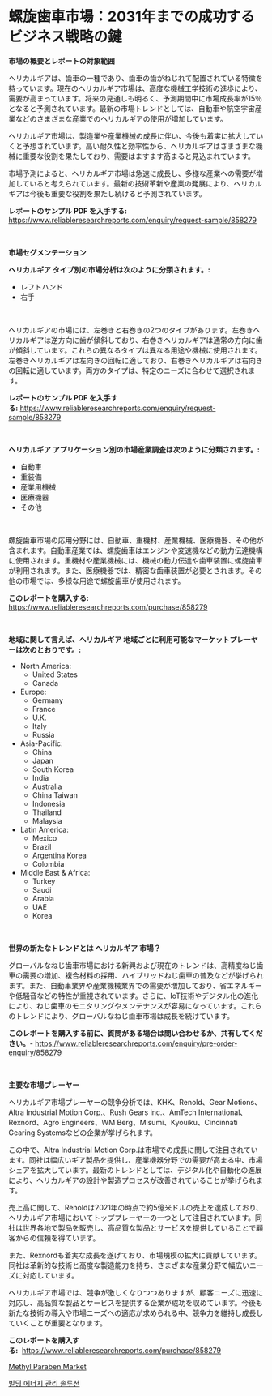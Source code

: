 <p><h1>螺旋歯車市場：2031年までの成功するビジネス戦略の鍵</h1></p><p><strong>市場の概要とレポートの対象範囲</strong></p>
<p><p>ヘリカルギアは、歯車の一種であり、歯車の歯がねじれて配置されている特徴を持っています。現在のヘリカルギア市場は、高度な機械工学技術の進歩により、需要が高まっています。将来の見通しも明るく、予測期間中に市場成長率が15％となると予測されています。最新の市場トレンドとしては、自動車や航空宇宙産業などのさまざまな産業でのヘリカルギアの使用が増加しています。</p><p>ヘリカルギア市場は、製造業や産業機械の成長に伴い、今後も着実に拡大していくと予想されています。高い耐久性と効率性から、ヘリカルギアはさまざまな機械に重要な役割を果たしており、需要はますます高まると見込まれています。</p><p>市場予測によると、ヘリカルギア市場は急速に成長し、多様な産業への需要が増加していると考えられています。最新の技術革新や産業の発展により、ヘリカルギアは今後も重要な役割を果たし続けると予測されています。</p></p>
<p><strong>レポートのサンプル PDF を入手する:</strong> <a href="https://www.reliableresearchreports.com/enquiry/request-sample/858279">https://www.reliableresearchreports.com/enquiry/request-sample/858279</a></p>
<p>&nbsp;</p>
<p><strong>市場セグメンテーション</strong></p>
<p><strong>ヘリカルギア タイプ別の市場分析は次のように分類されます。:</strong></p>
<p><ul><li>レフトハンド</li><li>右手</li></ul></p>
<p>&nbsp;</p>
<p><p>ヘリカルギアの市場には、左巻きと右巻きの2つのタイプがあります。左巻きヘリカルギアは逆方向に歯が傾斜しており、右巻きヘリカルギアは通常の方向に歯が傾斜しています。これらの異なるタイプは異なる用途や機械に使用されます。左巻きヘリカルギアは左向きの回転に適しており、右巻きヘリカルギアは右向きの回転に適しています。両方のタイプは、特定のニーズに合わせて選択されます。</p></p>
<p><strong>レポートのサンプル PDF を入手する:</strong>&nbsp;<a href="https://www.reliableresearchreports.com/enquiry/request-sample/858279">https://www.reliableresearchreports.com/enquiry/request-sample/858279</a></p>
<p>&nbsp;</p>
<p><strong> ヘリカルギア アプリケーション別の市場産業調査は次のように分類されます。:</strong></p>
<p><ul><li>自動車</li><li>重装備</li><li>産業用機械</li><li>医療機器</li><li>その他</li></ul></p>
<p>&nbsp;</p>
<p><p>螺旋歯車市場の応用分野には、自動車、重機材、産業機械、医療機器、その他が含まれます。自動車産業では、螺旋歯車はエンジンや変速機などの動力伝達機構に使用されます。重機材や産業機械には、機械の動力伝達や歯車装置に螺旋歯車が利用されます。また、医療機器では、精密な歯車装置が必要とされます。その他の市場では、多様な用途で螺旋歯車が使用されます。</p></p>
<p><strong>このレポートを購入する:</strong>&nbsp; <a href="https://www.reliableresearchreports.com/purchase/858279">https://www.reliableresearchreports.com/purchase/858279</a></p>
<p>&nbsp;</p>
<p><strong>地域に関して言えば、ヘリカルギア 地域ごとに利用可能なマーケットプレーヤーは次のとおりです。:</strong></p>
<p><ul>
    <li>
        North America:
        <ul>
            <li>United States</li>
            <li>Canada</li>
        </ul>
    </li>
    <li>
        Europe:
        <ul>
            <li>Germany</li>
            <li>France</li>
            <li>U.K.</li>
            <li>Italy</li>
            <li>Russia</li>
        </ul>
    </li>
    <li>
        Asia-Pacific:
        <ul>
            <li>China</li>
            <li>Japan</li>
            <li>South Korea</li>
            <li>India</li>
            <li>Australia</li>
            <li>China Taiwan</li>
            <li>Indonesia</li>
            <li>Thailand</li>
            <li>Malaysia</li>
        </ul>
    </li>
    <li>
        Latin America:
        <ul>
            <li>Mexico</li>
            <li>Brazil</li>
            <li>Argentina Korea</li>
            <li>Colombia</li>
        </ul>
    </li>
    <li>
        Middle East & Africa:
        <ul>
            <li>Turkey</li>
            <li>Saudi</li>
            <li>Arabia</li>
            <li>UAE</li>
            <li>Korea</li>
        </ul>
    </li>
    </ul></p>
<p>&nbsp;</p>
<p><strong>世界の新たなトレンドとは ヘリカルギア 市場？</strong></p>
<p><p>グローバルなねじ歯車市場における新興および現在のトレンドは、高精度ねじ歯車の需要の増加、複合材料の採用、ハイブリッドねじ歯車の普及などが挙げられます。また、自動車業界や産業機械業界での需要が増加しており、省エネルギーや低騒音などの特性が重視されています。さらに、IoT技術やデジタル化の進化により、ねじ歯車のモニタリングやメンテナンスが容易になっています。これらのトレンドにより、グローバルなねじ歯車市場は成長を続けています。</p></p>
<p><strong>このレポートを購入する前に、質問がある場合は問い合わせるか、共有してください。</strong>- <a href="https://www.reliableresearchreports.com/enquiry/pre-order-enquiry/858279">https://www.reliableresearchreports.com/enquiry/pre-order-enquiry/858279</a></p>
<p>&nbsp;</p>
<p><strong>主要な市場プレーヤー</strong></p>
<p><p>ヘリカルギア市場プレーヤーの競争分析では、KHK、Renold、Gear Motions、Altra Industrial Motion Corp.、Rush Gears inc.、AmTech International、Rexnord、Agro Engineers、WM Berg、Misumi、Kyouiku、Cincinnati Gearing Systemsなどの企業が挙げられます。</p><p>この中で、Altra Industrial Motion Corp.は市場での成長に関して注目されています。同社は幅広いギア製品を提供し、産業機器分野での需要が高まる中、市場シェアを拡大しています。最新のトレンドとしては、デジタル化や自動化の進展により、ヘリカルギアの設計や製造プロセスが改善されていることが挙げられます。</p><p>売上高に関して、Renoldは2021年の時点で約5億米ドルの売上を達成しており、ヘリカルギア市場においてトッププレーヤーの一つとして注目されています。同社は世界各地で製品を販売し、高品質な製品とサービスを提供していることで顧客からの信頼を得ています。</p><p>また、Rexnordも着実な成長を遂げており、市場規模の拡大に貢献しています。同社は革新的な技術と高度な製造能力を持ち、さまざまな産業分野で幅広いニーズに対応しています。</p><p>ヘリカルギア市場では、競争が激しくなりつつありますが、顧客ニーズに迅速に対応し、高品質な製品とサービスを提供する企業が成功を収めています。今後も新たな技術の導入や市場ニーズへの適応が求められる中、競争力を維持し成長していくことが重要となります。</p></p>
<p><strong>このレポートを購入する:</strong>&nbsp;&nbsp;<a href="https://www.reliableresearchreports.com/purchase/858279">https://www.reliableresearchreports.com/purchase/858279</a></p>
<p><p><a href="https://zircon-bluebell-299.notion.site/Methyl-Paraben-Market-Research-Report-Provides-Critical-Insights-that-can-help-Shape-Business-Develo-583e681abaae469d818b41097681dc20">Methyl Paraben Market</a></p><p><a href="https://github.com/royErdmtyan906778/Market-Research-Report-List-1/blob/main/41606228570.md">빌딩 에너지 관리 솔루션</a></p></p>